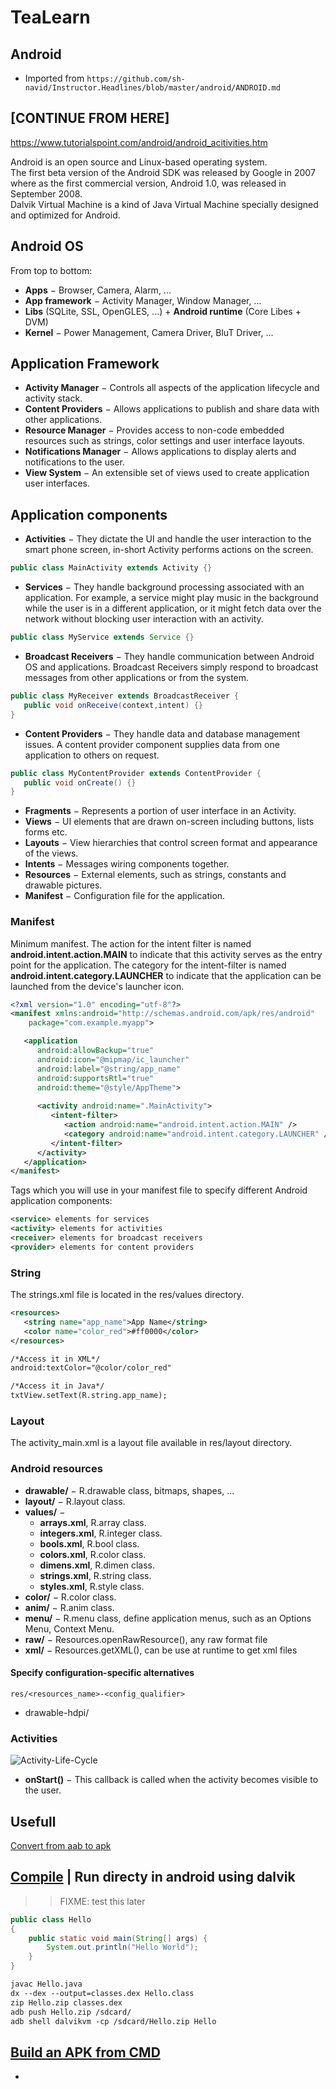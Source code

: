 # TeaLearn
## Android
- Imported from `https://github.com/sh-navid/Instructor.Headlines/blob/master/android/ANDROID.md`


## [CONTINUE FROM HERE]
https://www.tutorialspoint.com/android/android_acitivities.htm



Android is an open source and Linux-based operating system.  
The first beta version of the Android SDK was released by Google in 2007 where as the first commercial version, Android 1.0, was released in September 2008.  
Dalvik Virtual Machine is a kind of Java Virtual Machine specially designed and optimized for Android.  

## Android OS
From top to bottom:
- __Apps__ − Browser, Camera, Alarm, ...
- __App framework__ − Activity Manager, Window Manager, ...
- __Libs__ (SQLite, SSL, OpenGLES, ...) + __Android runtime__ (Core Libes + DVM)
- __Kernel__ − Power Management, Camera Driver, BluT Driver, ...

## Application Framework
- __Activity Manager__ − Controls all aspects of the application lifecycle and activity stack.
- __Content Providers__ − Allows applications to publish and share data with other applications.
- __Resource Manager__ − Provides access to non-code embedded resources such as strings, color settings and user interface layouts.
- __Notifications Manager__ − Allows applications to display alerts and notifications to the user.
- __View System__ − An extensible set of views used to create application user interfaces.


## Application components
- __Activities__ − They dictate the UI and handle the user interaction to the smart phone screen, in-short Activity performs actions on the screen.
~~~java
public class MainActivity extends Activity {}
~~~
- __Services__ − They handle background processing associated with an application. For example, a service might play music in the background while the user is in a different application, or it might fetch data over the network without blocking user interaction with an activity.
~~~java
public class MyService extends Service {}
~~~
- __Broadcast Receivers__ − They handle communication between Android OS and applications. Broadcast Receivers simply respond to broadcast messages from other applications or from the system.
~~~java
public class MyReceiver extends BroadcastReceiver {
   public void onReceive(context,intent) {}
}
~~~
- __Content Providers__ − They handle data and database management issues. A content provider component supplies data from one application to others on request.
~~~java
public class MyContentProvider extends ContentProvider {
   public void onCreate() {}
}
~~~
- __Fragments__ − Represents a portion of user interface in an Activity.	
- __Views__ − UI elements that are drawn on-screen including buttons, lists forms etc.	
- __Layouts__ − View hierarchies that control screen format and appearance of the views.	
- __Intents__ − Messages wiring components together.	
- __Resources__ − External elements, such as strings, constants and drawable pictures.
- __Manifest__ − Configuration file for the application.

### Manifest
Minimum manifest. The action for the intent filter is named __android.intent.action.MAIN__ to indicate that this activity serves as the entry point for the application. The category for the intent-filter is named __android.intent.category.LAUNCHER__ to indicate that the application can be launched from the device's launcher icon.
~~~xml
<?xml version="1.0" encoding="utf-8"?>
<manifest xmlns:android="http://schemas.android.com/apk/res/android"
    package="com.example.myapp">

   <application
      android:allowBackup="true"
      android:icon="@mipmap/ic_launcher"
      android:label="@string/app_name"
      android:supportsRtl="true"
      android:theme="@style/AppTheme">
      
      <activity android:name=".MainActivity">
         <intent-filter>
            <action android:name="android.intent.action.MAIN" />
            <category android:name="android.intent.category.LAUNCHER" />
         </intent-filter>
      </activity>
   </application>
</manifest>
~~~
Tags which you will use in your manifest file to specify different Android application components:
~~~ xml
<service> elements for services
<activity> elements for activities
<receiver> elements for broadcast receivers
<provider> elements for content providers
~~~

### String
The strings.xml file is located in the res/values directory.
~~~xml
<resources>
   <string name="app_name">App Name</string>
   <color name="color_red">#ff0000</color>
</resources>

/*Access it in XML*/
android:textColor="@color/color_red"

/*Access it in Java*/
txtView.setText(R.string.app_name);
~~~

### Layout
The activity_main.xml is a layout file available in res/layout directory.

### Android resources
- __drawable/__ − R.drawable class, bitmaps, shapes, ...
- __layout/__ − R.layout class.
- __values/__ − 
    - __arrays.xml__, R.array class.
    - __integers.xml__, R.integer class.
    - __bools.xml__, R.bool class.
    - __colors.xml__, R.color class.
    - __dimens.xml__, R.dimen class.
    - __strings.xml__, R.string class.
    - __styles.xml__, R.style class.
- __color/__ − R.color class.
- __anim/__ − R.anim class.
- __menu/__ − R.menu class, define application menus, such as an Options Menu, Context Menu.
- __raw/__ − Resources.openRawResource(), any raw format file
- __xml/__ − Resources.getXML(), can be use at runtime to get xml files
#### Specify configuration-specific alternatives
```res/<resources_name>-<config_qualifier>```  
- drawable-hdpi/

### Activities
![Activity-Life-Cycle](https://github.com/sh-navid/Headlines/blob/master/assets/activity-life-cycle.jpg)
- __onStart()__ − This callback is called when the activity becomes visible to the user.

## Usefull
[Convert from aab to apk][1]

## [Compile][2] | Run directy in android using dalvik
>>FIXME: test this later 
~~~java
public class Hello
{
    public static void main(String[] args) {
        System.out.println("Hello World");
    }
}
~~~
~~~markdown
javac Hello.java
dx --dex --output=classes.dex Hello.class
zip Hello.zip classes.dex
adb push Hello.zip /sdcard/
adb shell dalvikvm -cp /sdcard/Hello.zip Hello
~~~

## [Build an APK from CMD][3]
-


[1]: https://stackoverflow.com/questions/50419286/install-android-app-bundle-on-device
[2]: https://stackoverflow.com/questions/8733064/how-to-invoke-a-java-class-like-j2se-jvm-does-in-android-on-a-rooted-device
[3]: https://www.apriorit.com/dev-blog/233-how-to-build-apk-file-from-command-line
